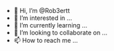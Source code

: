 - 👋 Hi, I’m @Rob3ertt
- 👀 I’m interested in ...
- 🌱 I’m currently learning ...
- 💞️ I’m looking to collaborate on ...
- 📫 How to reach me ...

<!---
Rob3ertt/Rob3ertt is a ✨ special ✨ repository because its `README.md` (this file) appears on your GitHub profile.
You can click the Preview link to take a look at your changes.
--->
